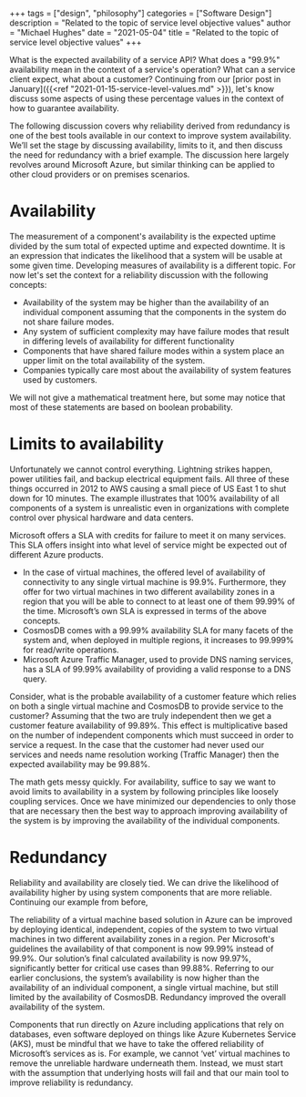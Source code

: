 +++
tags = ["design", "philosophy"]
categories = ["Software Design"]
description = "Related to the topic of service level objective values"
author = "Michael Hughes"
date = "2021-05-04"
title = "Related to the topic of service level objective values" 
+++

What is the expected availability of a service API? What does a "99.9%" availability mean in the context of a service's operation? What can a service client expect, what about a customer? Continuing from our [prior post in January]({{<ref "2021-01-15-service-level-values.md" >}}), let's know discuss some aspects of using these percentage values in the
context of how to guarantee availability.

<!--more-->

The following discussion covers why reliability derived from redundancy is one of the best tools available in our context to improve system availability. We’ll set the stage by discussing availability, limits to it, and then discuss the need for redundancy with a brief example. The discussion here largely revolves around Microsoft Azure, but similar
thinking can be applied to other cloud providers or on premises scenarios.

# Availability

The measurement of a component's availability is the expected uptime divided by the sum total of expected uptime and expected downtime. It is an expression that indicates the likelihood that a system will be usable at some given time. Developing measures of availability is a different topic. For now let's set the context for a reliability discussion with the following concepts:

  - Availability of the system may be higher than the availability of an individual component assuming that the components in the system do not share failure modes.
  - Any system of sufficient complexity may have failure modes that result in differing levels of availability for different functionality
  - Components that have shared failure modes within a system place an upper limit on the total availability of the system.
  - Companies typically care most about the availability of system features used by customers.

We will not give a mathematical treatment here, but some may notice that most of these statements are based on boolean probability.

# Limits to availability

Unfortunately we cannot control everything. Lightning strikes happen, power utilities fail, and backup electrical equipment fails. All three of these things occurred in 2012 to AWS causing a small piece of US East 1 to shut down for 10 minutes. The example illustrates that 100% availability of all components of a system is unrealistic even in organizations with complete control over physical hardware and data centers.

Microsoft offers a SLA with credits for failure to meet it on many services. This SLA offers insight into what level of service might be expected out of different Azure products.

  - In the case of virtual machines, the offered level of availability of connectivity to any single virtual machine is 99.9%. Furthermore, they offer for two virtual machines in two different availability zones in a region that you will be able to connect to at least one of them 99.99% of the time. Microsoft’s own SLA is expressed in terms of the above concepts.
  - CosmosDB comes with a 99.99% availability SLA for many facets of the system and, when deployed in multiple regions, it increases to 99.999% for read/write operations.
  - Microsoft Azure Traffic Manager, used to provide DNS naming services, has a SLA of 99.99% availability of providing a valid response to a DNS query.

Consider, what is the probable availability of a customer feature which relies on both a single virtual machine and CosmosDB to provide service to the customer? Assuming that the two are truly independent then we get a customer feature availability of 99.89%. This effect is multiplicative based on the number of independent components which must succeed in order to service a request. In the case that the customer had never used our services and needs name resolution working (Traffic Manager) then the expected availability may be 99.88%.

The math gets messy quickly. For availability, suffice to say we want to avoid limits to availability in a system by following principles like loosely coupling services. Once we have minimized our dependencies to only those that are necessary then the best way to approach improving availability of the system is by improving the availability of the individual components.

# Redundancy

Reliability and availability are closely tied. We can drive the likelihood of availability higher by using system components that are more reliable. Continuing our example from before,

The reliability of a virtual machine based solution in Azure can be improved by deploying identical, independent, copies of the system to two virtual machines in two different availability zones in a region. Per Microsoft's guidelines the availability of that component is now 99.99% instead of 99.9%. Our solution’s final calculated availability is now 99.97%, significantly better for critical use cases than 99.88%. Referring to our earlier conclusions, the system’s availability is now higher than the availability of an individual component, a single virtual machine, but still limited by the availability of CosmosDB. Redundancy improved the overall availability of the system.

Components that run directly on Azure including applications that rely on databases, even software deployed on things like Azure Kubernetes Service (AKS), must be mindful that we have to take the offered reliability of Microsoft’s services as is. For example, we cannot ‘vet’ virtual machines to remove the unreliable hardware underneath them. Instead, we must start with the assumption that underlying hosts will fail and that our main tool to improve reliability is redundancy.